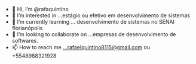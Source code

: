 - 👋 Hi, I’m @rafaquintino
- 👀 I’m interested in ...estágio ou efetivo em desenvolvimento de sistemas
- 🌱 I’m currently learning ... desenvolvimento de sistemas no SENAI florianópolis
- 💞️ I’m looking to collaborate on ...empresas de desenvolvimento de softwares.
- 📫 How to reach me ...rafaelquintino8115@gmail.com ou +5548988321928

<!---
rafaquintino/rafaquintino is a ✨ special ✨ repository because its `README.md` (this file) appears on your GitHub profile.
You can click the Preview link to take a look at your changes.
--->
